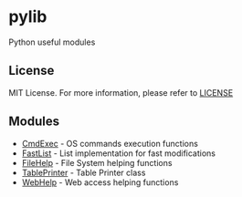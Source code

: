 # pylib
Python useful modules

## License
MIT License. For more information, please refer to [LICENSE](LICENSE)

## Modules

- [CmdExec](cmdexec.py) - OS commands execution functions
- [FastList](fastlist.py) - List implementation for fast modifications
- [FileHelp](filehelp.py) - File System helping functions
- [TablePrinter](tableprinter.py) - Table Printer class
- [WebHelp](webhelp.py) - Web access helping functions

